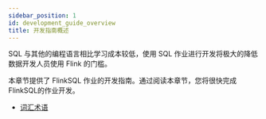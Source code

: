 ```yaml
---
sidebar_position: 1
id: development_guide_overview
title: 开发指南概述
---
```


SQL 与其他的编程语言相比学习成本较低，使用 SQL 作业进行开发将极大的降低数据开发人员使用 Flink 的门槛。

本章节提供了 FlinkSQL 作业的开发指南。通过阅读本章节，您将很快完成 FlinkSQL的作业开发。

- [词汇术语](../glossary)

